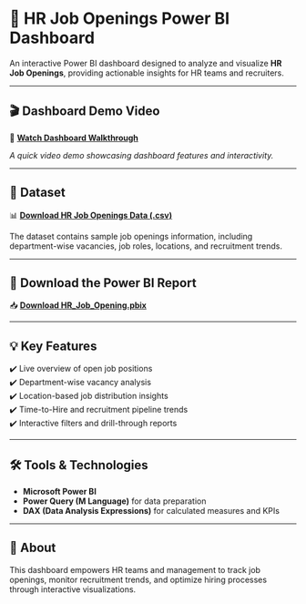 # 👔 HR Job Openings Power BI Dashboard

An interactive Power BI dashboard designed to analyze and visualize **HR Job Openings**, providing actionable insights for HR teams and recruiters.

---

## 🎬 Dashboard Demo Video  

🎥 [**Watch Dashboard Walkthrough**](https://drive.google.com/file/d/1tPCveKOQlALU1r-nLP2rw4EEM_hUUXQE/view?usp=sharing)  

*A quick video demo showcasing dashboard features and interactivity.*  

---

## 📂 Dataset  

📊 [**Download HR Job Openings Data (.csv)**](https://github.com/vinithasriprathipati/hr_job_openings_dashboard/raw/main/HR%20Job%20Openings%20data.csv)  

The dataset contains sample job openings information, including department-wise vacancies, job roles, locations, and recruitment trends.

---

## 📄 Download the Power BI Report  

📥 [**Download HR_Job_Opening.pbix**](https://github.com/vinithasriprathipati/hr_job_openings_dashboard/raw/main/HR_Job_Opening.pbix)  

---

## 💡 Key Features  

✔️ Live overview of open job positions  
✔️ Department-wise vacancy analysis  
✔️ Location-based job distribution insights  
✔️ Time-to-Hire and recruitment pipeline trends  
✔️ Interactive filters and drill-through reports  

---

## 🛠️ Tools & Technologies  

- **Microsoft Power BI**  
- **Power Query (M Language)** for data preparation  
- **DAX (Data Analysis Expressions)** for calculated measures and KPIs  

---

## 📢 About  

This dashboard empowers HR teams and management to track job openings, monitor recruitment trends, and optimize hiring processes through interactive visualizations.
